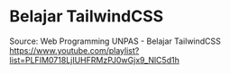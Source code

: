 # Belajar TailwindCSS

Source: Web Programming UNPAS - Belajar TailwindCSS <https://www.youtube.com/playlist?list=PLFIM0718LjIUHFRMzPJ0wGjx9_NlC5d1h>
